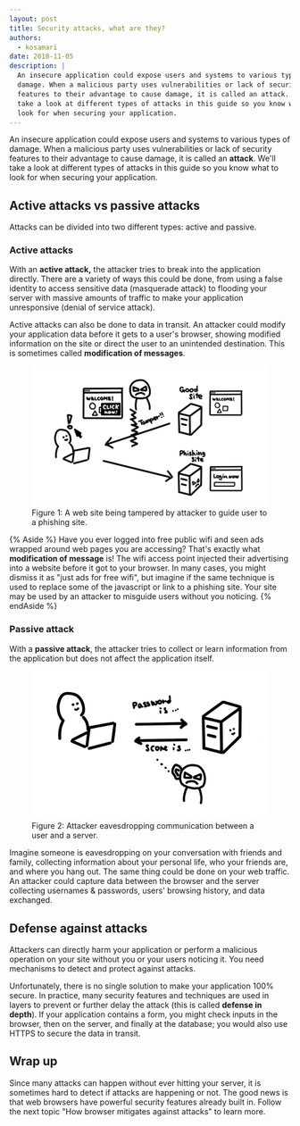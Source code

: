 ```yaml
---
layout: post
title: Security attacks, what are they?
authors:
  - kosamari
date: 2018-11-05
description: |
  An insecure application could expose users and systems to various types of
  damage. When a malicious party uses vulnerabilities or lack of security
  features to their advantage to cause damage, it is called an attack. We'll
  take a look at different types of attacks in this guide so you know what to
  look for when securing your application.
---
```


An insecure application could expose users and systems to various types of
damage. When a malicious party uses vulnerabilities or lack of security features
to their advantage to cause damage, it is called an **attack**. We'll take a
look at different types of attacks in this guide so you know what to look for
when securing your application.

## Active attacks vs passive attacks

Attacks can be divided into two different types: active and passive.

### Active attacks

With an **active attack,** the attacker tries to break into the application
directly. There are a variety of ways this could be done, from using a false
identity to access sensitive data (masquerade attack) to flooding your server
with massive amounts of traffic to make your application unresponsive (denial of
service attack). 

Active attacks can also be done to data in transit. An attacker could modify
your application data before it gets to a user's browser, showing modified
information on the site or direct the user to an unintended destination. This is
sometimes called **modification of messages**.

<figure class="w-figure">
  <img src="./modification.png" alt="modification of message">
  <figcaption class="w-figcaption">
    Figure 1: A web site being tampered by attacker to guide user to a phishing site.
  </figcaption>
</figure>

{% Aside %}
Have you ever logged into free public wifi and seen ads wrapped around web pages
you are accessing? That's exactly what **modification of message** is! The wifi
access point injected their advertising into a website before it got to your
browser. In many cases, you might dismiss it as "just ads for free wifi", but
imagine if the same technique is used to replace some of the javascript or link
to a phishing site. Your site may be used by an attacker to misguide users
without you noticing.
{% endAside %}

### Passive attack

With a **passive attack**, the attacker tries to collect or learn information
from the application but does not affect the application itself.

<figure class="w-figure w-figure--inline-right">
  <img src="./passiveattack.png" alt="passive attack">
  <figcaption class="w-figcaption">
    Figure 2: Attacker eavesdropping communication between a user and a server.
  </figcaption>
</figure>

Imagine someone is eavesdropping on your conversation with friends and family,
collecting information about your personal life, who your friends are, and where
you hang out. The same thing could be done on your web traffic. An attacker
could capture data between the browser and the server collecting usernames &
passwords, users' browsing history, and data exchanged. 

## Defense against attacks

Attackers can directly harm your application or perform a malicious operation on
your site without you or your users noticing it. You need mechanisms to detect
and protect against attacks.

Unfortunately, there is no single solution to make your application 100% secure.
In practice, many security features and techniques are used in layers to prevent
or further delay the attack (this is called **defense in depth**). If your
application contains a form, you might check inputs in the browser, then on the
server, and finally at the database; you would also use HTTPS to secure the data
in transit.

## Wrap up

Since many attacks can happen without ever hitting your server, it is sometimes
hard to detect if attacks are happening or not. The good news is that web
browsers have powerful security features already built in. Follow the next topic
"How browser mitigates against attacks" to learn more.
